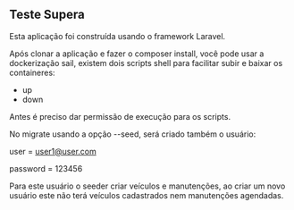 ## Teste Supera

Esta aplicação foi construída usando o framework Laravel.

Após clonar a aplicação e fazer o composer install, você pode usar a dockerização sail, existem dois scripts shell para facilitar subir e baixar os containeres:

<ul>
    <li>up</li>
    <li>down</li>
</ul>
Antes é preciso dar permissão de execução para os scripts.

No migrate usando a opção --seed, será criado também o usuário:

user = user1@user.com

password = 123456

Para este usuário o seeder criar veículos e manutenções, ao criar um novo usuário este não terá veículos cadastrados nem manutenções agendadas.
